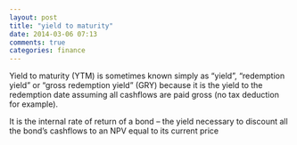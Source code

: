 ```yaml
---
layout: post
title: "yield to maturity"
date: 2014-03-06 07:13
comments: true
categories: finance 
---
```


Yield to maturity (YTM) is sometimes  known simply as “yield”, “redemption yield” or “gross redemption yield” (GRY) because it is the yield to the redemption date assuming all cashflows are paid gross (no tax deduction for example).

It is the internal rate of return of a bond – the yield necessary to discount all the bond’s cashflows to an NPV equal to its current price 
